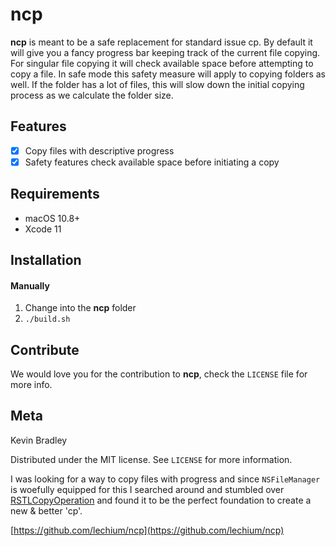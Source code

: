 # ncp
**ncp** is meant to be a safe replacement for standard issue cp. By default it will give you a fancy progress bar keeping track of the current file copying. For singular file copying it will check available space before attempting to copy a file. In safe mode this safety measure will apply to copying folders as well. If the folder has a lot of files, this will slow down the initial copying process as we calculate the folder size. 

## Features

- [x] Copy files with descriptive progress
- [x] Safety features check available space before initiating a copy

## Requirements

- macOS 10.8+
- Xcode 11

## Installation

#### Manually

1. Change into the **ncp** folder
2. `./build.sh`

## Contribute

We would love you for the contribution to **ncp**, check the ``LICENSE`` file for more info.

## Meta

Kevin Bradley 

Distributed under the MIT license. See ``LICENSE`` for more information.

I was looking for a way to copy files with progress and since `NSFileManager` is woefully equipped for this I searched around and stumbled over [RSTLCopyOperation](https://github.com/rustle/RSTLCopyOperation) and found it to be the perfect foundation to create a new & better 'cp'.

[https://github.com/lechium/ncp](https://github.com/lechium/ncp)

[license-image]: https://img.shields.io/badge/License-MIT-blue.svg
[license-url]: LICENSE
